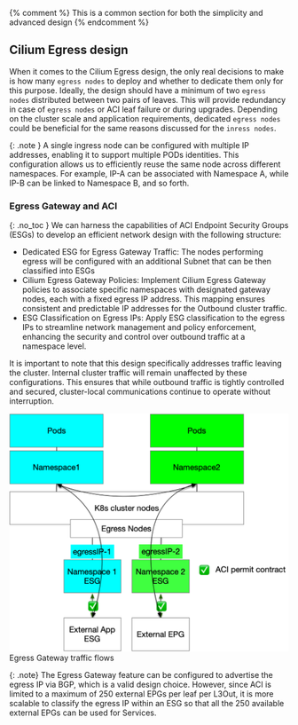 {% comment %}
This is a common section for both the simplicity and advanced design
{% endcomment %}

## Cilium Egress design

When it comes to the Cilium Egress design, the only real decisions to make is how many `egress nodes` to deploy and whether to dedicate them only for this purpose.
Ideally, the design should have a minimum of two `egress nodes` distributed between two pairs of leaves. This will provide redundancy in case of `egress nodes` or ACI leaf failure or during upgrades.
Depending on the cluster scale and application requirements, dedicated `egress nodes` could be beneficial for the same reasons discussed for the `inress nodes`.

{: .note }
A single ingress node can be configured with multiple IP addresses, enabling it to support multiple PODs identities. This configuration allows us to efficiently reuse the same node across different namespaces. For example, IP-A can be associated with Namespace A, while IP-B can be linked to Namespace B, and so forth.


### Egress Gateway and ACI
{: .no_toc }
We can harness the capabilities of ACI Endpoint Security Groups (ESGs) to develop an efficient network design with the following structure:

* Dedicated ESG for Egress Gateway Traffic: The nodes performing egress will be configured with an additional Subnet that can be then classified into ESGs 
* Cilium Egress Gateway Policies: Implement Cilium Egress Gateway policies to associate specific namespaces with designated gateway nodes, each with a fixed egress IP address. This mapping ensures consistent and predictable IP addresses for the Outbound cluster traffic.
* ESG Classification on Egress IPs: Apply ESG classification to the egress IPs to streamline network management and policy enforcement, enhancing the security and control over outbound traffic at a namespace level. 

It is important to note that this design specifically addresses traffic leaving the cluster. Internal cluster traffic will remain unaffected by these configurations. This ensures that while outbound traffic is tightly controlled and secured, cluster-local communications continue to operate without interruption.

![Egress Gateway and ESGs](../images/egress.png)
Egress Gateway traffic flows

{: .note}
The Egress Gateway feature can be configured to advertise the egress IP via BGP, which is a valid design choice. However, since ACI is limited to a maximum of 250 external EPGs per leaf per L3Out, it is more scalable to classify the egress IP within an ESG so that all the 250 available external EPGs can be used for Services.
